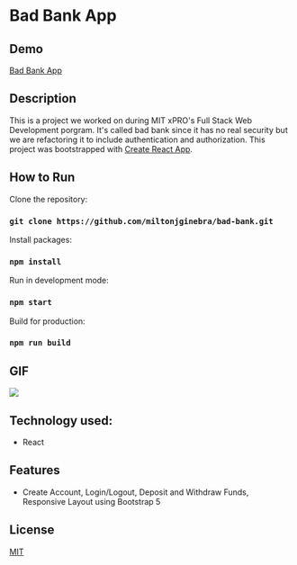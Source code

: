 # Bad Bank App

## Demo

[Bad Bank App](http://milton-ginebrabankingapplication.s3-website-us-east-1.amazonaws.com/#/)


## Description

This is a project we worked on during MIT xPRO's Full Stack Web Development porgram. It's called bad bank since it has no real security but we are refactoring it to include authentication and authorization. This project was bootstrapped with [Create React App](https://github.com/facebook/create-react-app).


## How to Run

Clone the repository:
### `git clone https://github.com/miltonjginebra/bad-bank.git`

Install packages:
### `npm install`

Run in development mode:
### `npm start`

Build for production:
### `npm run build`


## GIF

![](https://media.giphy.com/media/JGKAldBER2ox1u0Fq5/source.gif)


## Technology used:

- React


## Features 

- Create Account, Login/Logout, Deposit and Withdraw Funds, Responsive Layout using Bootstrap 5


## License 

[MIT](https://opensource.org/licenses/MIT)

